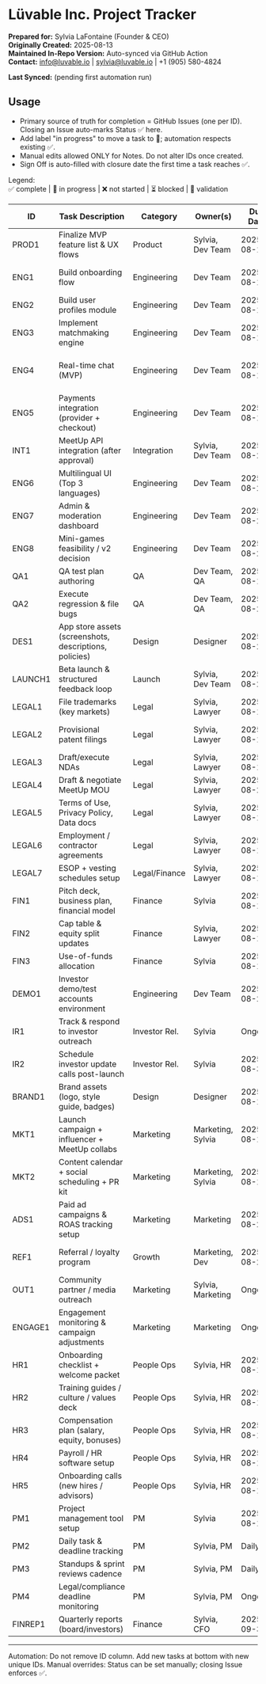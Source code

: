 # Lüvable Inc. Project Tracker
**Prepared for:** Sylvia LaFontaine (Founder & CEO)  
**Originally Created:** 2025-08-13  
**Maintained In-Repo Version:** Auto-synced via GitHub Action  
**Contact:** info@luvable.io | sylvia@luvable.io | +1 (905) 580-4824

**Last Synced:** (pending first automation run)

## Usage
- Primary source of truth for completion = GitHub Issues (one per ID). Closing an Issue auto-marks Status ✅ here.
- Add label "in progress" to move a task to 🚧; automation respects existing ✅.
- Manual edits allowed ONLY for Notes. Do not alter IDs once created.
- Sign Off is auto-filled with closure date the first time a task reaches ✅.

Legend:  
✅ complete | 🚧 in progress | ❌ not started | ⏳ blocked | 🧪 validation

| ID    | Task Description                                                    | Category      | Owner(s)           | Due Date   | Status | Sign Off | Notes |
|-------|---------------------------------------------------------------------|---------------|--------------------|------------|--------|----------|-------|
| PROD1 | Finalize MVP feature list & UX flows                                | Product       | Sylvia, Dev Team   | 2025-08-15 | ❌      |          | Will spawn sub-spec issues. |
| ENG1  | Build onboarding flow                                               | Engineering   | Dev Team           | 2025-08-18 | ❌      |          | Depends on PROD1 decisions. |
| ENG2  | Build user profiles module                                          | Engineering   | Dev Team           | 2025-08-18 | ❌      |          | Avatar, bio, preferences. |
| ENG3  | Implement matchmaking engine                                        | Engineering   | Dev Team           | 2025-08-18 | ❌      |          | Needs algorithm spec (PROD1). |
| ENG4  | Real-time chat (MVP)                                                | Engineering   | Dev Team           | 2025-08-18 | ❌      |          | WebSocket infra + moderation hooks. |
| ENG5  | Payments integration (provider + checkout)                          | Engineering   | Dev Team           | 2025-08-18 | ❌      |          | Blocked by LEGAL5 policies. |
| INT1  | MeetUp API integration (after approval)                             | Integration   | Sylvia, Dev Team   | 2025-08-22 | ❌      |          | Awaiting MeetUp approval. |
| ENG6  | Multilingual UI (Top 3 languages)                                   | Engineering   | Dev Team           | 2025-08-20 | ❌      |          | Framework selection required. |
| ENG7  | Admin & moderation dashboard                                        | Engineering   | Dev Team           | 2025-08-22 | ❌      |          | Flag review, user actions. |
| ENG8  | Mini-games feasibility / v2 decision                                | Engineering   | Dev Team           | 2025-08-24 | ❌      |          | May move to backlog. |
| QA1   | QA test plan authoring                                              | QA            | Dev Team, QA       | 2025-08-19 | ❌      |          | Precedes regression. |
| QA2   | Execute regression & file bugs                                      | QA            | Dev Team, QA       | 2025-08-26 | ❌      |          | Needs ENG1–ENG7 readiness. |
| DES1  | App store assets (screenshots, descriptions, policies)              | Design        | Designer           | 2025-08-23 | ❌      |          | Coordinate with LEGAL5. |
| LAUNCH1| Beta launch & structured feedback loop                            | Launch        | Sylvia, Dev Team   | 2025-08-27 | ❌      |          | Feedback form + analytics events. |
| LEGAL1| File trademarks (key markets)                                      | Legal         | Sylvia, Lawyer     | 2025-08-14 | ❌      |          | Urgent. |
| LEGAL2| Provisional patent filings                                         | Legal         | Sylvia, Lawyer     | 2025-08-14 | ❌      |          | Needs disclosure packet. |
| LEGAL3| Draft/execute NDAs                                                  | Legal         | Sylvia, Lawyer     | 2025-08-15 | ❌      |          | Track signatures. |
| LEGAL4| Draft & negotiate MeetUp MOU                                       | Legal         | Sylvia, Lawyer     | 2025-08-21 | ❌      |          | Supports INT1. |
| LEGAL5| Terms of Use, Privacy Policy, Data docs                            | Legal         | Sylvia, Lawyer     | 2025-08-19 | ❌      |          | Required for ENG5 + LAUNCH1. |
| LEGAL6| Employment / contractor agreements                                 | Legal         | Sylvia, Lawyer     | 2025-08-16 | ❌      |          | Onboarding dependency. |
| LEGAL7| ESOP + vesting schedules setup                                     | Legal/Finance | Sylvia, Lawyer     | 2025-08-18 | ❌      |          | Update cap table after. |
| FIN1  | Pitch deck, business plan, financial model                         | Finance       | Sylvia             | 2025-08-15 | ❌      |          | Investor outreach dependency. |
| FIN2  | Cap table & equity split updates                                   | Finance       | Sylvia, Lawyer     | 2025-08-16 | ❌      |          | After LEGAL7. |
| FIN3  | Use-of-funds allocation                                            | Finance       | Sylvia             | 2025-08-14 | ❌      |          | Input to FIN1. |
| DEMO1 | Investor demo/test accounts environment                            | Engineering   | Dev Team           | 2025-08-26 | ❌      |          | Mask sample data. |
| IR1   | Track & respond to investor outreach                               | Investor Rel. | Sylvia             | Ongoing    | ❌      |          | Maintain CRM/log. |
| IR2   | Schedule investor update calls post-launch                         | Investor Rel. | Sylvia             | 2025-08-30 | ❌      |          | After LAUNCH1. |
| BRAND1| Brand assets (logo, style guide, badges)                           | Design        | Designer           | 2025-08-16 | ❌      |          | Supports DES1, MKT1. |
| MKT1  | Launch campaign + influencer + MeetUp collabs                      | Marketing     | Marketing, Sylvia  | 2025-08-19 | ❌      |          | Needs BRAND1 baseline visuals. |
| MKT2  | Content calendar + social scheduling + PR kit                      | Marketing     | Marketing, Sylvia  | 2025-08-18 | ❌      |          | Press kit uses BRAND1. |
| ADS1  | Paid ad campaigns & ROAS tracking setup                            | Marketing     | Marketing          | 2025-08-20 | ❌      |          | Landing page copy required. |
| REF1  | Referral / loyalty program                                         | Growth        | Marketing, Dev     | 2025-08-20 | ❌      |          | Requires profiles + analytics. |
| OUT1  | Community partner / media outreach                                 | Marketing     | Sylvia, Marketing  | Ongoing    | ❌      |          | Tie to MKT1 & PR kit. |
| ENGAGE1| Engagement monitoring & campaign adjustments                      | Marketing     | Marketing          | Ongoing    | ❌      |          | Needs analytics dashboards. |
| HR1   | Onboarding checklist + welcome packet                              | People Ops    | Sylvia, HR         | 2025-08-16 | ❌      |          | After HR2 culture deck. |
| HR2   | Training guides / culture / values deck                            | People Ops    | Sylvia, HR         | 2025-08-17 | ❌      |          | Precedes HR1. |
| HR3   | Compensation plan (salary, equity, bonuses)                        | People Ops    | Sylvia, HR         | 2025-08-15 | ❌      |          | Inputs payroll (HR4). |
| HR4   | Payroll / HR software setup                                        | People Ops    | Sylvia, HR         | 2025-08-17 | ❌      |          | After HR3. |
| HR5   | Onboarding calls (new hires / advisors)                            | People Ops    | Sylvia, HR         | 2025-08-18 | ❌      |          | After HR1. |
| PM1   | Project management tool setup                                      | PM            | Sylvia             | 2025-08-14 | ❌      |          | Migrate tracker optional. |
| PM2   | Daily task & deadline tracking                                     | PM            | Sylvia, PM         | Daily      | ❌      |          | Operational routine. |
| PM3   | Standups & sprint reviews cadence                                  | PM            | Sylvia, PM         | Daily      | ❌      |          | Define agenda. |
| PM4   | Legal/compliance deadline monitoring                               | PM            | Sylvia, PM         | Ongoing    | ❌      |          | Aggregate from LEGAL tasks. |
| FINREP1| Quarterly reports (board/investors)                               | Finance       | Sylvia, CFO        | 2025-09-30 | ❌      |          | Needs instrumentation. |

---
Automation: Do not remove ID column. Add new tasks at bottom with new unique IDs.
Manual overrides: Status can be set manually; closing Issue enforces ✅.